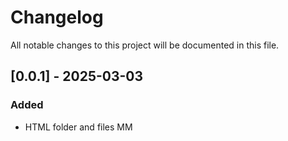 # Changelog

All notable changes to this project will be documented in this file.

## [0.0.1] - 2025-03-03

### Added

- HTML folder and files
  MM
